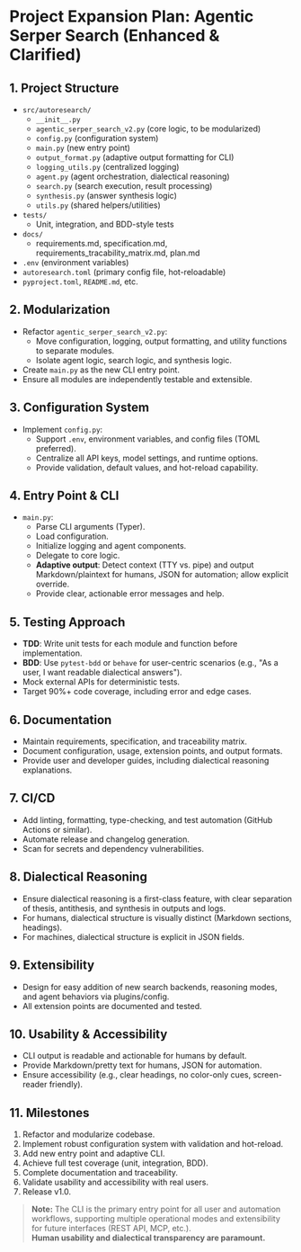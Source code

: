 # Project Expansion Plan: Agentic Serper Search (Enhanced & Clarified)

## 1. Project Structure

- `src/autoresearch/`
  - `__init__.py`
  - `agentic_serper_search_v2.py` (core logic, to be modularized)
  - `config.py` (configuration system)
  - `main.py` (new entry point)
  - `output_format.py` (adaptive output formatting for CLI)
  - `logging_utils.py` (centralized logging)
  - `agent.py` (agent orchestration, dialectical reasoning)
  - `search.py` (search execution, result processing)
  - `synthesis.py` (answer synthesis logic)
  - `utils.py` (shared helpers/utilities)
- `tests/`
  - Unit, integration, and BDD-style tests
- `docs/`
  - requirements.md, specification.md, requirements_tracability_matrix.md, plan.md
- `.env` (environment variables)
- `autoresearch.toml` (primary config file, hot-reloadable)
- `pyproject.toml`, `README.md`, etc.

## 2. Modularization

- Refactor `agentic_serper_search_v2.py`:
  - Move configuration, logging, output formatting, and utility functions to separate modules.
  - Isolate agent logic, search logic, and synthesis logic.
- Create `main.py` as the new CLI entry point.
- Ensure all modules are independently testable and extensible.

## 3. Configuration System

- Implement `config.py`:
  - Support `.env`, environment variables, and config files (TOML preferred).
  - Centralize all API keys, model settings, and runtime options.
  - Provide validation, default values, and hot-reload capability.

## 4. Entry Point & CLI

- `main.py`:
  - Parse CLI arguments (Typer).
  - Load configuration.
  - Initialize logging and agent components.
  - Delegate to core logic.
  - **Adaptive output**: Detect context (TTY vs. pipe) and output Markdown/plaintext for humans, JSON for automation; allow explicit override.
  - Provide clear, actionable error messages and help.

## 5. Testing Approach

- **TDD**: Write unit tests for each module and function before implementation.
- **BDD**: Use `pytest-bdd` or `behave` for user-centric scenarios (e.g., "As a user, I want readable dialectical answers").
- Mock external APIs for deterministic tests.
- Target 90%+ code coverage, including error and edge cases.

## 6. Documentation

- Maintain requirements, specification, and traceability matrix.
- Document configuration, usage, extension points, and output formats.
- Provide user and developer guides, including dialectical reasoning explanations.

## 7. CI/CD

- Add linting, formatting, type-checking, and test automation (GitHub Actions or similar).
- Automate release and changelog generation.
- Scan for secrets and dependency vulnerabilities.

## 8. Dialectical Reasoning

- Ensure dialectical reasoning is a first-class feature, with clear separation of thesis, antithesis, and synthesis in outputs and logs.
- For humans, dialectical structure is visually distinct (Markdown sections, headings).
- For machines, dialectical structure is explicit in JSON fields.

## 9. Extensibility

- Design for easy addition of new search backends, reasoning modes, and agent behaviors via plugins/config.
- All extension points are documented and tested.

## 10. Usability & Accessibility

- CLI output is readable and actionable for humans by default.
- Provide Markdown/pretty text for humans, JSON for automation.
- Ensure accessibility (e.g., clear headings, no color-only cues, screen-reader friendly).

## 11. Milestones

1. Refactor and modularize codebase.
2. Implement robust configuration system with validation and hot-reload.
3. Add new entry point and adaptive CLI.
4. Achieve full test coverage (unit, integration, BDD).
5. Complete documentation and traceability.
6. Validate usability and accessibility with real users.
7. Release v1.0.

> **Note:** The CLI is the primary entry point for all user and automation workflows, supporting multiple operational modes and extensibility for future interfaces (REST API, MCP, etc.).  
> **Human usability and dialectical transparency are paramount.**

